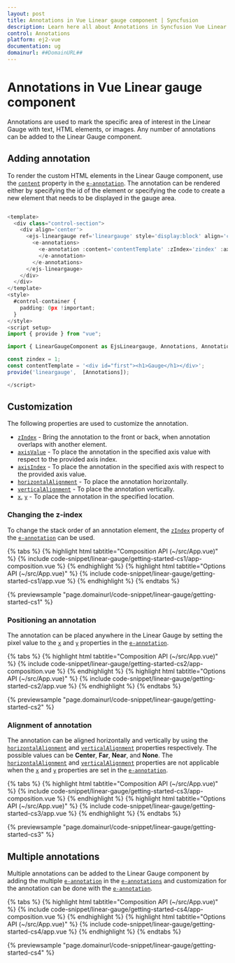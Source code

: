 ```yaml
---
layout: post
title: Annotations in Vue Linear gauge component | Syncfusion
description: Learn here all about Annotations in Syncfusion Vue Linear gauge component of Syncfusion Essential JS 2 and more.
control: Annotations 
platform: ej2-vue
documentation: ug
domainurl: ##DomainURL##
---
```


# Annotations in Vue Linear gauge component

<!-- markdownlint-disable MD013 -->

Annotations are used to mark the specific area of interest in the Linear Gauge with text, HTML elements, or images. Any number of annotations can be added to the Linear Gauge component.

## Adding annotation

To render the custom HTML elements in the Linear Gauge component, use the [`content`](https://ej2.syncfusion.com/vue/documentation/api/linear-gauge/annotation/#content) property in the [`e-annotation`](https://ej2.syncfusion.com/vue/documentation/api/linear-gauge/annotation/). The annotation can be rendered either by specifying the id of the element or specifying the code to create a new element that needs to be displayed in the gauge area.

<!-- markdownlint-disable MD036 -->

```ts

<template>
  <div class="control-section">
    <div align='center'>
      <ejs-lineargauge ref='lineargauge' style='display:block' align='center'>
        <e-annotations>
          <e-annotation :content='contentTemplate' :zIndex='zindex' :axisValue=50>
          </e-annotation>
        </e-annotations>
      </ejs-lineargauge>
    </div>
  </div>
</template>
<style>
  #control-container {
    padding: 0px !important;
  }
</style>
<script setup>
import { provide } from "vue";

import { LinearGaugeComponent as EjsLineargauge, Annotations, AnnotationDirective as EAnnotation, AnnotationsDirective as EAnnotations } from "@syncfusion/ej2-vue-lineargauge";

const zindex = 1;
const contentTemplate = '<div id="first"><h1>Gauge</h1></div>';
provide('lineargauge',  [Annotations]);

</script>

```

## Customization

The following properties are used to customize the annotation.

* [`zIndex`](https://ej2.syncfusion.com/vue/documentation/api/linear-gauge/annotation/#zindex) - Bring the annotation to the front or back, when annotation overlaps with another element.
* [`axisValue`](https://ej2.syncfusion.com/vue/documentation/api/linear-gauge/annotation/#axisvalue) - To place the annotation in the specified axis value with respect to the provided axis index.
* [`axisIndex`](https://ej2.syncfusion.com/vue/documentation/api/linear-gauge/annotation/#axisindex) - To place the annotation in the specified axis with respect to the provided axis value.
* [`horizontalAlignment`](https://ej2.syncfusion.com/vue/documentation/api/linear-gauge/annotation/#horizontalalignment) - To place the annotation horizontally.
* [`verticalAlignment`](https://ej2.syncfusion.com/vue/documentation/api/linear-gauge/annotation/#verticalalignment) - To place the annotation vertically.
* [`x`](https://ej2.syncfusion.com/vue/documentation/api/linear-gauge/annotation/#x), [`y`](https://ej2.syncfusion.com/vue/documentation/api/linear-gauge/annotation/#y) - To place the annotation in the specified location.

### Changing the z-index

To change the stack order of an annotation element, the [`zIndex`](https://ej2.syncfusion.com/vue/documentation/api/linear-gauge/annotation/#zindex) property of the [`e-annotation`](https://ej2.syncfusion.com/vue/documentation/api/linear-gauge/annotation/) can be used.

{% tabs %}
{% highlight html tabtitle="Composition API (~/src/App.vue)" %}
{% include code-snippet/linear-gauge/getting-started-cs1/app-composition.vue %}
{% endhighlight %}
{% highlight html tabtitle="Options API (~/src/App.vue)" %}
{% include code-snippet/linear-gauge/getting-started-cs1/app.vue %}
{% endhighlight %}
{% endtabs %}
        
{% previewsample "page.domainurl/code-snippet/linear-gauge/getting-started-cs1" %}

### Positioning an annotation

The annotation can be placed anywhere in the Linear Gauge by setting the pixel value to the [`x`](https://ej2.syncfusion.com/vue/documentation/api/linear-gauge/annotation/#x) and [`y`](https://ej2.syncfusion.com/vue/documentation/api/linear-gauge/annotation/#y) properties in the [`e-annotation`](https://ej2.syncfusion.com/vue/documentation/api/linear-gauge/annotation/).

{% tabs %}
{% highlight html tabtitle="Composition API (~/src/App.vue)" %}
{% include code-snippet/linear-gauge/getting-started-cs2/app-composition.vue %}
{% endhighlight %}
{% highlight html tabtitle="Options API (~/src/App.vue)" %}
{% include code-snippet/linear-gauge/getting-started-cs2/app.vue %}
{% endhighlight %}
{% endtabs %}
        
{% previewsample "page.domainurl/code-snippet/linear-gauge/getting-started-cs2" %}


### Alignment of annotation

The annotation can be aligned horizontally and vertically by using the [`horizontalAlignment`](https://ej2.syncfusion.com/vue/documentation/api/linear-gauge/annotation/#horizontalalignment) and [`verticalAlignment`](https://ej2.syncfusion.com/vue/documentation/api/linear-gauge/annotation/#verticalalignment) properties respectively. The possible values can be **Center**, **Far**, **Near**, and **None**. The [`horizontalAlignment`](https://ej2.syncfusion.com/vue/documentation/api/linear-gauge/annotation/#horizontalalignment) and [`verticalAlignment`](https://ej2.syncfusion.com/vue/documentation/api/linear-gauge/annotation/#verticalalignment) properties are not applicable when the [`x`](https://ej2.syncfusion.com/vue/documentation/api/linear-gauge/annotation/#x) and [`y`](https://ej2.syncfusion.com/vue/documentation/api/linear-gauge/annotation/#y) properties are set in the [`e-annotation`](https://ej2.syncfusion.com/vue/documentation/api/linear-gauge/annotation/).

{% tabs %}
{% highlight html tabtitle="Composition API (~/src/App.vue)" %}
{% include code-snippet/linear-gauge/getting-started-cs3/app-composition.vue %}
{% endhighlight %}
{% highlight html tabtitle="Options API (~/src/App.vue)" %}
{% include code-snippet/linear-gauge/getting-started-cs3/app.vue %}
{% endhighlight %}
{% endtabs %}
        
{% previewsample "page.domainurl/code-snippet/linear-gauge/getting-started-cs3" %}

## Multiple annotations

Multiple annotations can be added to the Linear Gauge component by adding the multiple [`e-annotation`](https://ej2.syncfusion.com/vue/documentation/api/linear-gauge/annotation/) in the [`e-annotations`](https://ej2.syncfusion.com/vue/documentation/api/linear-gauge/#annotations) and customization for the annotation can be done with the [`e-annotation`](https://ej2.syncfusion.com/vue/documentation/api/linear-gauge/annotation/).

{% tabs %}
{% highlight html tabtitle="Composition API (~/src/App.vue)" %}
{% include code-snippet/linear-gauge/getting-started-cs4/app-composition.vue %}
{% endhighlight %}
{% highlight html tabtitle="Options API (~/src/App.vue)" %}
{% include code-snippet/linear-gauge/getting-started-cs4/app.vue %}
{% endhighlight %}
{% endtabs %}
        
{% previewsample "page.domainurl/code-snippet/linear-gauge/getting-started-cs4" %}